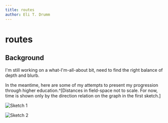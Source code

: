 ```yaml
---
title: routes
author: Eli T. Drumm
---
```

<!-- backgrounds and playgrounds -->

# routes

## Background

I'm still working on a what-I'm-all-about bit, need to find the right balance of depth and blurb.

In the meantime, here are some of my attempts to present my progression through higher education.^[Distances in field-space not to scale. For now, time is shown only by the direction relation on the graph in the first sketch.]

![Sketch 1](https://dl.dropboxusercontent.com/u/2280103/dteli/images/core/rtemapsketch1.jpg)

![Sketch 2](https://dl.dropboxusercontent.com/u/2280103/dteli/images/core/rtemapsketch2.jpg)
































